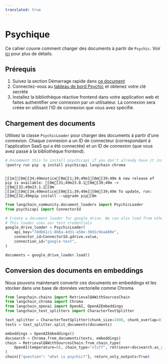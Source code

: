 ```yaml
---
translated: true
---
```


# Psychique

Ce cahier couvre comment charger des documents à partir de `Psychic`. Voir [ici](/docs/integrations/providers/psychic) pour plus de détails.

## Prérequis

1. Suivez la section Démarrage rapide dans [ce document](/docs/integrations/providers/psychic)
2. Connectez-vous au [tableau de bord Psychic](https://dashboard.psychic.dev/) et obtenez votre clé secrète
3. Installez la bibliothèque réactive frontend dans votre application web et faites authentifier une connexion par un utilisateur. La connexion sera créée en utilisant l'ID de connexion que vous avez spécifié.

## Chargement des documents

Utilisez la classe `PsychicLoader` pour charger des documents à partir d'une connexion. Chaque connexion a un ID de connecteur (correspondant à l'application SaaS qui a été connectée) et un ID de connexion (que vous avez passé à la bibliothèque frontend).

```python
# Uncomment this to install psychicapi if you don't already have it installed
!poetry run pip -q install psychicapi langchain-chroma
```

```output

[1m[[0m[34;49mnotice[0m[1;39;49m][0m[39;49m A new release of pip is available: [0m[31;49m23.0.1[0m[39;49m -> [0m[32;49m23.1.2[0m
[1m[[0m[34;49mnotice[0m[1;39;49m][0m[39;49m To update, run: [0m[32;49mpip install --upgrade pip[0m
```

```python
from langchain_community.document_loaders import PsychicLoader
from psychicapi import ConnectorId

# Create a document loader for google drive. We can also load from other connectors by setting the connector_id to the appropriate value e.g. ConnectorId.notion.value
# This loader uses our test credentials
google_drive_loader = PsychicLoader(
    api_key="7ddb61c1-8b6a-4d31-a58e-30d1c9ea480e",
    connector_id=ConnectorId.gdrive.value,
    connection_id="google-test",
)

documents = google_drive_loader.load()
```

## Conversion des documents en embeddings

Nous pouvons maintenant convertir ces documents en embeddings et les stocker dans une base de données vectorielle comme Chroma

```python
from langchain.chains import RetrievalQAWithSourcesChain
from langchain_chroma import Chroma
from langchain_openai import OpenAI, OpenAIEmbeddings
from langchain_text_splitters import CharacterTextSplitter
```

```python
text_splitter = CharacterTextSplitter(chunk_size=1000, chunk_overlap=0)
texts = text_splitter.split_documents(documents)

embeddings = OpenAIEmbeddings()
docsearch = Chroma.from_documents(texts, embeddings)
chain = RetrievalQAWithSourcesChain.from_chain_type(
    OpenAI(temperature=0), chain_type="stuff", retriever=docsearch.as_retriever()
)
chain({"question": "what is psychic?"}, return_only_outputs=True)
```
